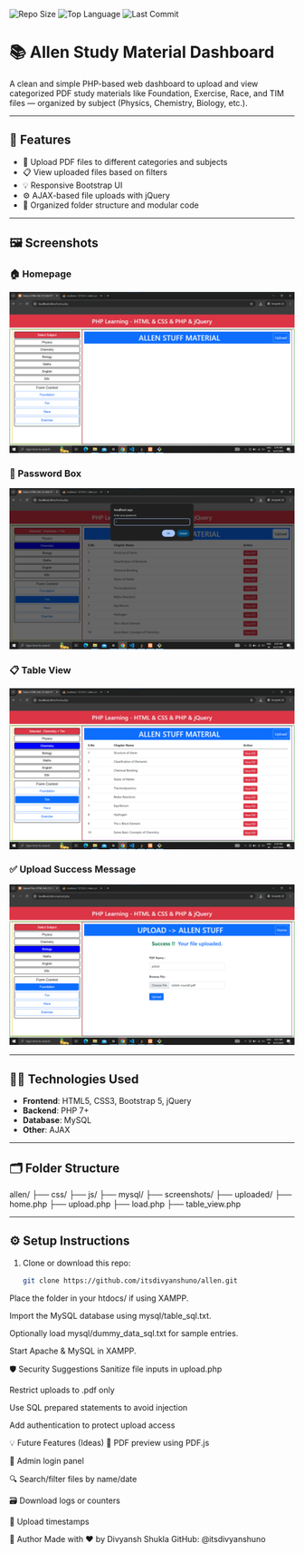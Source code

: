 ![Repo Size](https://img.shields.io/github/repo-size/itsdivyanshuno/allen)
![Top Language](https://img.shields.io/github/languages/top/itsdivyanshuno/allen)
![Last Commit](https://img.shields.io/github/last-commit/itsdivyanshuno/allen)

# 📚 Allen Study Material Dashboard

A clean and simple PHP-based web dashboard to upload and view categorized PDF study materials like Foundation, Exercise, Race, and TIM files — organized by subject (Physics, Chemistry, Biology, etc.).

---

## 🚀 Features

- 📁 Upload PDF files to different categories and subjects
- 📋 View uploaded files based on filters
- 💡 Responsive Bootstrap UI
- ⚙ AJAX-based file uploads with jQuery
- 🧾 Organized folder structure and modular code

---

## 🖼️ Screenshots

### 🏠 Homepage
![Homepage](https://raw.githubusercontent.com/itsdivyanshuno/allen/master/screenshorts/homePage.png)

### 🔐 Password Box
![Password Box](https://raw.githubusercontent.com/itsdivyanshuno/allen/master/screenshorts/password-box.png)

### 📋 Table View
![Table Content View](https://raw.githubusercontent.com/itsdivyanshuno/allen/master/screenshorts/table-content-view.png)

### ✅ Upload Success Message
![Upload Message](https://raw.githubusercontent.com/itsdivyanshuno/allen/master/screenshorts/uploaded-msg.png)

---

## 🧑‍💻 Technologies Used

- **Frontend**: HTML5, CSS3, Bootstrap 5, jQuery
- **Backend**: PHP 7+
- **Database**: MySQL
- **Other**: AJAX

---

## 🗂 Folder Structure

allen/
├── css/
├── js/
├── mysql/
├── screenshots/
├── uploaded/
├── home.php
├── upload.php
├── load.php
├── table_view.php

---

## ⚙ Setup Instructions

1. Clone or download this repo:
   ```bash
   git clone https://github.com/itsdivyanshuno/allen.git
Place the folder in your htdocs/ if using XAMPP.

Import the MySQL database using mysql/table_sql.txt.

Optionally load mysql/dummy_data_sql.txt for sample entries.

Start Apache & MySQL in XAMPP.

🛡 Security Suggestions
Sanitize file inputs in upload.php

Restrict uploads to .pdf only

Use SQL prepared statements to avoid injection

Add authentication to protect upload access

💡 Future Features (Ideas)
🔎 PDF preview using PDF.js

🔐 Admin login panel

🔍 Search/filter files by name/date

🗃 Download logs or counters

📅 Upload timestamps

🙌 Author
Made with ❤️ by Divyansh Shukla
GitHub: @itsdivyanshuno
